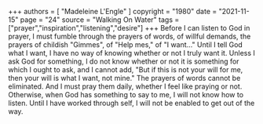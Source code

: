 +++
authors = [
  "Madeleine L'Engle"
]
copyright = "1980"
date = "2021-11-15"
page = "24"
source = "Walking On Water"
tags = ["prayer","inspiration","listening","desire"]
+++
Before I can listen to God in prayer, I must fumble through the prayers of words, of willful demands, the prayers of childish "Gimmes", of "Help mes," of "I want..." Until I tell God what I want, I have no way of knowing whether or not I truly want it. Unless I ask God for something, I do not know whether or not it is something for which I ought to ask, and I cannot add, "But if this is not your will for me, then your will is what I want, not mine." The prayers of words cannot be eliminated. And I must pray them daily, whether I feel like praying or not. Otherwise, when God has something to say to me, I will not know how to listen. Until I have worked through self, I will not be enabled to get out of the way.
